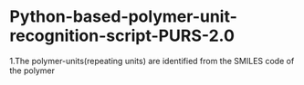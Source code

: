 # Python-based-polymer-unit-recognition-script-PURS-2.0
1.The polymer-units(repeating units) are identified from the SMILES code of the polymer
